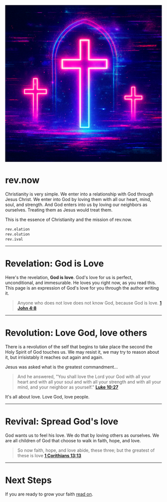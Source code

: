 <div id="intro-image">
  <img id="crosses" src="/assets/crosses.png" alt="Revival Now Crosses Image" />
  <div id="rebuke-container">
    <p id="rebuke"></p>
  </div>
</div>

# rev.now

Christianity is very simple. We enter into a relationship with God through
Jesus Christ. We enter into God by loving them with all our heart, mind, soul,
and strength. And God enters into us by loving our neighbors as ourselves.
Treating them as Jesus would treat them.

This is the essence of Christianity and the mission of rev.now.

```
rev.elation
rev.olution
rev.ival
```

---

# Revelation: God is Love

Here's the revelation, **God is love**. God's love for us is perfect,
unconditional, and immesurable. He loves you right now, as you read this. This
page is an expression of God's love for you through the author writing it.

> Anyone who does not love does not know God, because God is love. **[1 John 4:8](https://www.biblegateway.com/passage/?search=1John4:8&version=ESV)**

---

# Revolution: Love God, love others

There is a revolution of the self that begins to take place the second the Holy
Spirit of God touches us. We may resist it, we may try to reason about it, but
irrisistably it reaches out again and again.

Jesus was asked what is the greatest commandment...

> And he answered, "You shall love the Lord your God with all your heart and
> with all your soul and with all your strength and with all your mind,
> and your neighbor as yourself." **[Luke 10:27](https://www.biblegateway.com/passage/?search=Luke10:27&version=ESV)**

It's all about love. Love God, love people.

---

# Revival: Spread God's love

God wants us to feel his love. We do that by loving others as ourselves. We are
all children of God that choose to walk in faith, hope, and love.

> So now faith, hope, and love abide, these three; but the greatest of these is love **[1 Corithians 13:13](https://www.biblegateway.com/passage/?search=1Corinthians13:13&version=ESV)**

---

# Next Steps

If you are ready to grow your faith [read on](/next-steps.html).